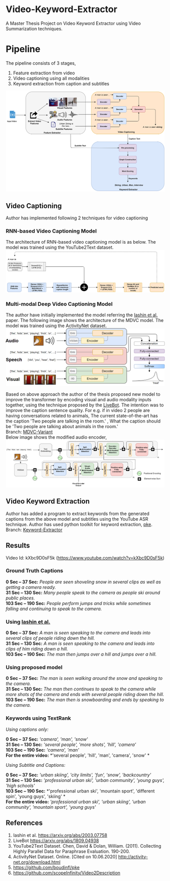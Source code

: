 # Video-Keyword-Extractor
A Master Thesis Project on Video Keyword Extractor using Video Summarization techniques.  

# Pipeline
The pipeline consists of 3 stages,
1. Feature extraction from video
2. Video captioning using all modalities
3. Keyword extraction from caption and subtitles

![Pipeline Architecture](https://github.com/VP-0822/Video-Keyword-Extractor/blob/master/images/pipelineDetailed.png)

## Video Captioning
Author has implemented following 2 techniques for video captioning
### RNN-based Video Captioning Model
The architecture of RNN-based video captioning model is as below. The model was trained using the YouTube2Text dataset.
![RNN based Architecture](https://github.com/VP-0822/Video-Keyword-Extractor/blob/master/images/basicRNNModel.png)

### Multi-modal Deep Video Captioning Model
The author have initially implemented the model referring the <a href="https://arxiv.org/abs/2003.07758">Iashin et al.</a> paper. The following image shows the architecture of the MDVC model. The model was trained using the ActivityNet dataset.
![MDVC Architecture](https://github.com/VP-0822/Video-Keyword-Extractor/blob/master/images/MDVC.png)

Based on above approach the author of the thesis proposed new model to improve the transformer by encoding visual and audio modality inputs together, using the technique proposed by the <a href="https://arxiv.org/abs/1809.04938">LiveBot</a>. The intention was to improve the caption sentence quality. For e.g. if in video 2 people are having conversations related to animals, The current state-of-the-art has the caption 'Two people are talking in the room.' , What the caption should be 'Two people are talking about animals in the room.'  
Branch: <a href="https://github.com/VP-0822/Video-Keyword-Extractor/tree/tryout-livebot">MDVC-Variant</a>    
Below image shows the modified audio encoder,
![MDVC Variant Architecture](https://github.com/VP-0822/Video-Keyword-Extractor/blob/master/images/MDVCaudioEncoder.png)

## Video Keyword Extraction
Author has added a program to extract keywords from the generated captions from the above model and subtitles using the YouTube ASR technique. Author has used python toolkit for keyword extraction, <a href="https://github.com/boudinfl/pke">pke</a>.   
Branch: <a href="https://github.com/VP-0822/Video-Keyword-Extractor/tree/keyword_extractor">Keyword-Extractor</a>  

## Results
Video Id: kXbc9D0sF5k (https://www.youtube.com/watch?v=kXbc9D0sF5k)
### Ground Truth Captions
**0 Sec – 37 Sec:** *People are seen shoveling snow in several clips as well as getting a camera ready.*  
**31 Sec – 130 Sec:** *Many people speak to the camera as people ski around public places.*  
**103 Sec – 190 Sec:** *People perform jumps and tricks while sometimes falling and continuing to speak to the camera.*   

### Using <a href="https://arxiv.org/abs/2003.07758">Iashin et al.</a>
**0 Sec – 37 Sec:** *A man is seen speaking to the camera and leads into several clips of people riding down the hill.*  
**31 Sec – 130 Sec:** *A man is seen speaking to the camera and leads into clips of him riding down a hill.*  
**103 Sec – 190 Sec:** *The man then jumps over a hill and jumps over a hill.*  

### Using proposed model
**0 Sec – 37 Sec:** *The man is seen walking around the snow and speaking to the camera.*  
**31 Sec – 130 Sec:** *The man then continues to speak to the camera while more shots of the camera and ends with several people riding down the hill.*  
**103 Sec – 190 Sec:** *The man then is snowboarding and ends by speaking to the camera.*  

### Keywords using TextRank

*Using captions only:*   

**0 Sec – 37 Sec:** *'camera', 'man', 'snow'*  
**31 Sec – 130 Sec:** *'several people', 'more shots', 'hill', 'camera'*  
**103 Sec – 190 Sec:** *'camera', 'man'*  
**For the entire video:** *'several people', 'hill', 'man', 'camera', 'snow' *  

*Using Subtitle and Captions:*    

**0 Sec – 37 Sec:** *'urban skiing', 'city limits', 'fun', 'snow', 'backcountry'*  
**31 Sec – 130 Sec:** *'professional urban ski', 'urban community', 'young guys', 'high schools'*   
**103 Sec – 190 Sec:** *'professional urban ski', 'mountain sport', 'different spin', 'young guys', 'skiing' *  
**For the entire video:** *'professional urban ski', 'urban skiing', 'urban community', 'mountain sport', 'young guys'*  

## References
1. Iashin et al. https://arxiv.org/abs/2003.07758
2. LiveBot https://arxiv.org/abs/1809.04938
3. YouTube2Text Dataset. Chen, David & Dolan, William. (2011). Collecting Highly Parallel Data for Paraphrase Evaluation. 190-200.
4. ActivityNet Dataset. Online. [Cited on 10.06.2020] http://activity-net.org/download.html
5. https://github.com/boudinfl/pke
6. https://github.com/scopeInfinity/Video2Description
